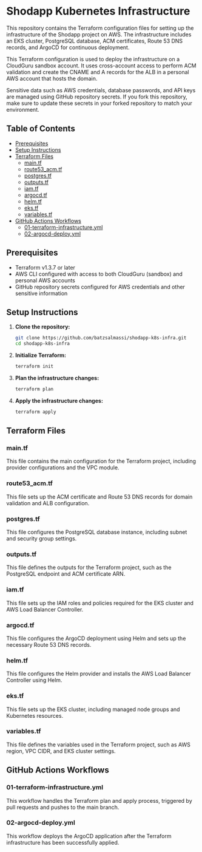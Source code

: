 # Shodapp Kubernetes Infrastructure

This repository contains the Terraform configuration files for setting up the infrastructure of the Shodapp project on AWS. The infrastructure includes an EKS cluster, PostgreSQL database, ACM certificates, Route 53 DNS records, and ArgoCD for continuous deployment.

This Terraform configuration is used to deploy the infrastructure on a CloudGuru sandbox account. It uses cross-account access to perform ACM validation and create the CNAME and A records for the ALB in a personal AWS account that hosts the domain.

Sensitive data such as AWS credentials, database passwords, and API keys are managed using GitHub repository secrets. If you fork this repository, make sure to update these secrets in your forked repository to match your environment.

## Table of Contents

- [Prerequisites](#prerequisites)
- [Setup Instructions](#setup-instructions)
- [Terraform Files](#terraform-files)
  - [main.tf](#maintf)
  - [route53_acm.tf](#route53-acmtf)
  - [postgres.tf](#postgrestf)
  - [outputs.tf](#outputstf)
  - [iam.tf](#iamtf)
  - [argocd.tf](#argocdtf)
  - [helm.tf](#helmtf)
  - [eks.tf](#ekstf)
  - [variables.tf](#variablestf)
- [GitHub Actions Workflows](#github-actions-workflows)
  - [01-terraform-infrastructure.yml](#01-terraform-infrastructureyml)
  - [02-argocd-deploy.yml](#02-argocd-deployyml)

## Prerequisites

- Terraform v1.3.7 or later
- AWS CLI configured with access to both CloudGuru (sandbox) and personal AWS accounts
- GitHub repository secrets configured for AWS credentials and other sensitive information

## Setup Instructions

1. **Clone the repository:**
   ```sh
   git clone https://github.com/batzsalmassi/shodapp-k8s-infra.git
   cd shodapp-k8s-infra
   ```

2. **Initialize Terraform:**
   ```sh
   terraform init
   ```

3. **Plan the infrastructure changes:**
   ```sh
   terraform plan
   ```

4. **Apply the infrastructure changes:**
   ```sh
   terraform apply
   ```

## Terraform Files

### main.tf

This file contains the main configuration for the Terraform project, including provider configurations and the VPC module.

### route53_acm.tf

This file sets up the ACM certificate and Route 53 DNS records for domain validation and ALB configuration.

### postgres.tf

This file configures the PostgreSQL database instance, including subnet and security group settings.

### outputs.tf

This file defines the outputs for the Terraform project, such as the PostgreSQL endpoint and ACM certificate ARN.

### iam.tf

This file sets up the IAM roles and policies required for the EKS cluster and AWS Load Balancer Controller.

### argocd.tf

This file configures the ArgoCD deployment using Helm and sets up the necessary Route 53 DNS records.

### helm.tf

This file configures the Helm provider and installs the AWS Load Balancer Controller using Helm.

### eks.tf

This file sets up the EKS cluster, including managed node groups and Kubernetes resources.

### variables.tf

This file defines the variables used in the Terraform project, such as AWS region, VPC CIDR, and EKS cluster settings.

## GitHub Actions Workflows

### 01-terraform-infrastructure.yml

This workflow handles the Terraform plan and apply process, triggered by pull requests and pushes to the main branch.

### 02-argocd-deploy.yml

This workflow deploys the ArgoCD application after the Terraform infrastructure has been successfully applied.
